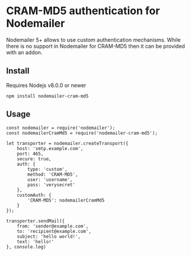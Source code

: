 # CRAM-MD5 authentication for Nodemailer

Nodemailer 5+ allows to use custom authentication mechanisms. While there is no support in Nodemailer for CRAM-MD5 then it can be provided with an addon.

## Install

Requires Nodejs v8.0.0 or newer

```
npm install nodemailer-cram-md5
```

## Usage

```
const nodemailer = require('nodemailer');
const nodemailerCramMd5 = require('nodemailer-cram-md5');

let transporter = nodemailer.createTransport({
    host: 'smtp.example.com',
    port: 465,
    secure: true,
    auth: {
        type: 'custom',
        method: 'CRAM-MD5',
        user: 'username',
        pass: 'verysecret'
    },
    customAuth: {
        'CRAM-MD5': nodemailerCramMd5
    }
});

transporter.sendMail({
    from: 'sender@example.com',
    to: 'recipient@example.com',
    subject: 'hello world!',
    text: 'hello!'
}, console.log)
```
